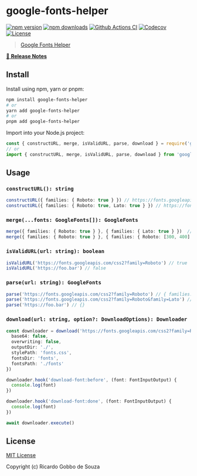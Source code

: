 # google-fonts-helper

[![npm version][npm-version-src]][npm-version-href]
[![npm downloads][npm-downloads-src]][npm-downloads-href]
[![Github Actions CI][github-actions-ci-src]][github-actions-ci-href]
[![Codecov][codecov-src]][codecov-href]
[![License][license-src]][license-href]

> [Google Fonts Helper](https://developers.google.com/fonts)

[📖 **Release Notes**](./CHANGELOG.md)

## Install

Install using npm, yarn or pnpm:

```bash
npm install google-fonts-helper
# or
yarn add google-fonts-helper
# or
pnpm add google-fonts-helper
```

Import into your Node.js project:

```js
const { constructURL, merge, isValidURL, parse, download } = require('google-fonts-helper')
// or
import { constructURL, merge, isValidURL, parse, download } from 'google-fonts-helper'
```

## Usage

### `constructURL(): string`

```ts
constructURL({ families: { Roboto: true } }) // https://fonts.googleapis.com/css2?family=Roboto
constructURL({ families: { Roboto: true, Lato: true } }) // https://fonts.googleapis.com/css2?family=Roboto&family=Lato
```

### `merge(...fonts: GoogleFonts[]): GoogleFonts`

```ts
merge({ families: { Roboto: true } }, { families: { Lato: true } })  // { families: { Roboto: true, Lato: true } }
merge({ families: { Roboto: true } }, { families: { Roboto: [300, 400] } })  // { families: { Roboto: [300, 400] } }
```

### `isValidURL(url: string): boolean`

```ts
isValidURL('https://fonts.googleapis.com/css2?family=Roboto') // true
isValidURL('https://foo.bar') // false
```

### `parse(url: string): GoogleFonts`

```ts
parse('https://fonts.googleapis.com/css2?family=Roboto') // { families: { Roboto: true } }
parse('https://fonts.googleapis.com/css2?family=Roboto&family=Lato') // { families: { Roboto: true, Lato: true } }
parse('https://foo.bar') // {}
```

### `download(url: string, option?: DownloadOptions): Downloader`

```ts
const downloader = download('https://fonts.googleapis.com/css2?family=Roboto', {
  base64: false,
  overwriting: false,
  outputDir: './',
  stylePath: 'fonts.css',
  fontsDir: 'fonts',
  fontsPath: './fonts'
})

downloader.hook('download-font:before', (font: FontInputOutput) {
  console.log(font)
})

downloader.hook('download-font:done', (font: FontInputOutput) {
  console.log(font)
})

await downloader.execute()
```

## License

[MIT License](./LICENSE)

Copyright (c) Ricardo Gobbo de Souza

<!-- Badges -->
[npm-version-src]: https://img.shields.io/npm/v/google-fonts-helper/latest.svg
[npm-version-href]: https://npmjs.com/package/google-fonts-helper

[npm-downloads-src]: https://img.shields.io/npm/dt/google-fonts-helper.svg
[npm-downloads-href]: https://npmjs.com/package/google-fonts-helper

[github-actions-ci-src]: https://github.com/ricardogobbosouza/google-fonts-helper/workflows/ci/badge.svg
[github-actions-ci-href]: https://github.com/ricardogobbosouza/google-fonts-helper/actions?query=workflow%3Aci

[codecov-src]: https://img.shields.io/codecov/c/github/ricardogobbosouza/google-fonts-helper.svg
[codecov-href]: https://codecov.io/gh/ricardogobbosouza/google-fonts-helper

[license-src]: https://img.shields.io/npm/l/google-fonts-helper.svg
[license-href]: https://npmjs.com/package/google-fonts-helper
